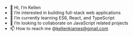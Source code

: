 - 👋 Hi, I’m Kellen
- 👀 I’m interested in building full-stack web applications  
- 🌱 I’m currently learning ES6, React, and TypeScript 
- 💞️ I’m looking to collaborate on JavaScript related projects
- 📫 How to reach me @kellenkjames@gmail.com 

<!---
Kellenkjames/Kellenkjames is a ✨ special ✨ repository because its `README.md` (this file) appears on your GitHub profile.
You can click the Preview link to take a look at your changes.
--->
